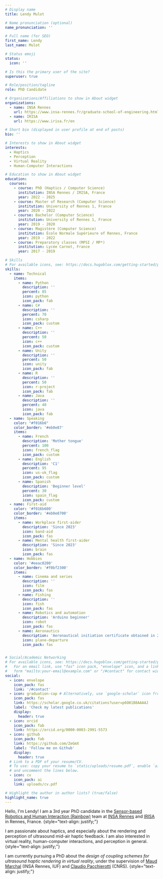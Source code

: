 ```yaml
---
# Display name
title: Lendy Mulot

# Name pronunciation (optional)
name_pronunciation: ''

# Full name (for SEO)
first_name: Lendy
last_name: Mulot

# Status emoji
status:
  icon: ''

# Is this the primary user of the site?
superuser: true

# Role/position/tagline
role: PhD Candidate

# Organizations/Affiliations to show in About widget
organizations:
  - name: INSA Rennes
    url: https://www.insa-rennes.fr/graduate-school-of-engineering.html
  - name: IRISA
    url: https://www.irisa.fr/en

# Short bio (displayed in user profile at end of posts)
bio: ''

# Interests to show in About widget
interests:
  - Haptics
  - Perception
  - Virtual Reality
  - Human-Computer Interactions

# Education to show in About widget
education:
  courses:
    - course: PhD (Haptics / Computer Science)
      institution: INSA Rennes / IRISA, France
      year: 2022 - 2025
    - course: Master of Research (Computer Science)
      institution: University of Rennes 1, France
      year: 2020 - 2022
    - course: Bachelor (Computer Science)
      institution: University of Rennes 1, France
      year: 2019 - 2020
    - course: Magistère (Computer Science)
      institution: École Normale Supérieure of Rennes, France
      year: 2019 - 2022
    - course: Preparatory classes (MPSI / MP*)
      institution: Lycée Carnot, France
      year: 2017 - 2019

# Skills
# For available icons, see: https://docs.hugoblox.com/getting-started/page-builder/#icons
skills:
  - name: Technical
    items:
      - name: Python
        description: ''
        percent: 85
        icon: python
        icon_pack: fab
      - name: C#
        description: ''
        percent: 70
        icon: csharp
        icon_pack: custom
      - name: C++
        description: ''
        percent: 50
        icon: c++
        icon_pack: custom
      - name: Unity
        description: ''
        percent: 50
        icon: unity
        icon_pack: fab
      - name: R
        description: ''
        percent: 50
        icon: r-project
        icon_pack: fab
      - name: Java
        description: ''
        percent: 40
        icon: java
        icon_pack: fab
  - name: Speaking
    color: "#f016b6"
    color_border: '#eb0e87'
    items:
      - name: French
        description: 'Mother tongue'
        percent: 100
        icon: french_flag
        icon_pack: custom
      - name: English
        description: 'C1'
        percent: 95
        icon: us-uk_flag
        icon_pack: custom
      - name: Spanish
        description: 'Beginner level'
        percent: 30
        icon: spain_flag
        icon_pack: custom
  - name: First-aid
    color: '#f016b600'
    color_border: '#eb0e8700'
    items:
      - name: Workplace first-aider
        description: 'Since 2023'
        icon: band-aid
        icon_pack: fas
      - name: Mental health first-aider
        description: 'Since 2023'
        icon: brain
        icon_pack: fas
  - name: Hobbies
    color: '#eeac0200'
    color_border: '#f0bf2300'
    items:
      - name: Cinema and series
        description: ''
        icon: film
        icon_pack: fas
      - name: Fishing
        description: ''
        icon: fish
        icon_pack: fas
      - name: Robotics and automation
        description: 'Arduino beginner'
        icon: robot
        icon_pack: fas
      - name: Aeronautics
        description: 'Aeronautical initiation certificate obtained in 2013'
        icon: plane-departure
        icon_pack: fas


# Social/Academic Networking
# For available icons, see: https://docs.hugoblox.com/getting-started/page-builder/#icons
#   For an email link, use "fas" icon pack, "envelope" icon, and a link in the
#   form "mailto:your-email@example.com" or "/#contact" for contact widget.
social:
  - icon: envelope
    icon_pack: fas
    link: '/#contact'
  - icon: graduation-cap # Alternatively, use `google-scholar` icon from `ai` icon pack
    icon_pack: fas
    link: https://scholar.google.co.uk/citations?user=p6O01B8AAAAJ
    label: 'Check my latest publications'
    display:
      header: true
  - icon: orcid
    icon_pack: fab
    link: https://orcid.org/0000-0003-2991-5573
  - icon: github
    icon_pack: fab
    link: https://github.com/ZeGmX
    label: 'Follow me on Github'
    display:
      header: true
  # Link to a PDF of your resume/CV.
  # To use: copy your resume to `static/uploads/resume.pdf`, enable `ai` icons in `params.yaml`,
  # and uncomment the lines below.
  - icon: cv
    icon_pack: ai
    link: uploads/cv.pdf

# Highlight the author in author lists? (true/false)
highlight_name: true
---
```


Hello, I'm Lendy! I am a 3rd year PhD candidate in the [Sensor-based Robotics and Human Interaction (Rainbow)](https://team.inria.fr/rainbow/)  team at [INSA Rennes](https://www.insa-rennes.fr/graduate-school-of-engineering.html) and [IRISA](https://www.irisa.fr/en) in Rennes, France. 
{style="text-align: justify;"}

I am passionate about haptics, and especially about the rendering and perception of ultrasound mid-air haptic feedback. I am also interested in virtual reality, human-computer interactions, and perception in general.
{style="text-align: justify;"}

I am currently pursuing a PhD about the *design of coupling schemes for ultrasound haptic rendering in virtual reality*, under the supervision of [Maud Marchal](https://team.inria.fr/rainbow/team/maud-marchal/) (INSA Rennes, IUF) and [Claudio Pacchierotti](https://team.inria.fr/rainbow/team/claudio-pacchierotti/) (CNRS).
{style="text-align: justify;"}
